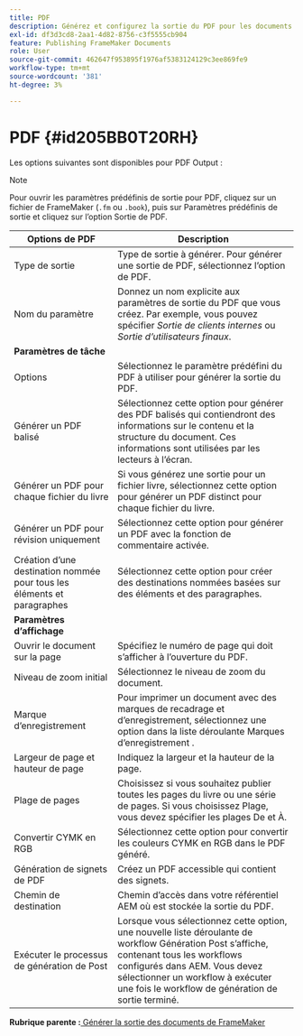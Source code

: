```yaml
---
title: PDF
description: Générez et configurez la sortie du PDF pour les documents de FrameMaker dans AEM Guides.
exl-id: df3d3cd8-2aa1-4d82-8756-c3f5555cb904
feature: Publishing FrameMaker Documents
role: User
source-git-commit: 462647f953895f1976af5383124129c3ee869fe9
workflow-type: tm+mt
source-wordcount: '381'
ht-degree: 3%

---
```


# PDF {#id205BB0T20RH}

Les options suivantes sont disponibles pour PDF Output :

>[!NOTE]
>
> Pour ouvrir les paramètres prédéfinis de sortie pour PDF, cliquez sur un fichier de FrameMaker \(`.fm` ou `.book`\), puis sur Paramètres prédéfinis de sortie et cliquez sur l’option Sortie de PDF.

| Options de PDF | Description |
|-----------|-----------|
| Type de sortie | Type de sortie à générer. Pour générer une sortie de PDF, sélectionnez l’option de PDF. |
| Nom du paramètre | Donnez un nom explicite aux paramètres de sortie du PDF que vous créez. Par exemple, vous pouvez spécifier *Sortie de clients internes* ou *Sortie d’utilisateurs finaux*. |
| **Paramètres de tâche** |
| Options | Sélectionnez le paramètre prédéfini du PDF à utiliser pour générer la sortie du PDF. |
| Générer un PDF balisé | Sélectionnez cette option pour générer des PDF balisés qui contiendront des informations sur le contenu et la structure du document. Ces informations sont utilisées par les lecteurs à l’écran. |
| Générer un PDF pour chaque fichier du livre | Si vous générez une sortie pour un fichier livre, sélectionnez cette option pour générer un PDF distinct pour chaque fichier du livre. |
| Générer un PDF pour révision uniquement | Sélectionnez cette option pour générer un PDF avec la fonction de commentaire activée. |
| Création d’une destination nommée pour tous les éléments et paragraphes | Sélectionnez cette option pour créer des destinations nommées basées sur des éléments et des paragraphes. |
| **Paramètres d’affichage** |
| Ouvrir le document sur la page | Spécifiez le numéro de page qui doit s’afficher à l’ouverture du PDF. |
| Niveau de zoom initial | Sélectionnez le niveau de zoom du document. |
| Marque d’enregistrement | Pour imprimer un document avec des marques de recadrage et d’enregistrement, sélectionnez une option dans la liste déroulante Marques d’enregistrement . |
| Largeur de page et hauteur de page | Indiquez la largeur et la hauteur de la page. |
| Plage de pages | Choisissez si vous souhaitez publier toutes les pages du livre ou une série de pages. Si vous choisissez Plage, vous devez spécifier les plages De et À. |
| Convertir CYMK en RGB | Sélectionnez cette option pour convertir les couleurs CYMK en RGB dans le PDF généré. |
| Génération de signets de PDF | Créez un PDF accessible qui contient des signets. |
| Chemin de destination | Chemin d’accès dans votre référentiel AEM où est stockée la sortie du PDF. |
| Exécuter le processus de génération de Post | Lorsque vous sélectionnez cette option, une nouvelle liste déroulante de workflow Génération Post s’affiche, contenant tous les workflows configurés dans AEM. Vous devez sélectionner un workflow à exécuter une fois le workflow de génération de sortie terminé. |

**Rubrique parente :**[ Générer la sortie des documents de FrameMaker](fm-output-generatation.md)
